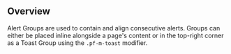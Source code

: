 ## Overview

Alert Groups are used to contain and align consecutive alerts. Groups can either be placed inline alongside a page's content or in the top-right corner as a Toast Group using the `.pf-m-toast` modifier.
